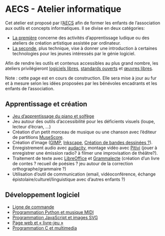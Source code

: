 # AECS - Atelier informatique

Cet atelier est proposé par l’[AECS](http://www.aecs.asso.fr/) afin de former
les enfants de l’association aux outils et concepts informatiques. Il se divise
en deux catégories:

* [La première](#apprentissage-et-création) concerne des activités d’apprentissage ludique ou des ateliers de
  création artistique assistée par ordinateur.
* [La seconde](#développement-logiciel), plus technique, vise à donner une introduction à certaines
  technologies pour les jeunes intéressés par le génie logiciel.

Afin de rendre les outils et contenus accessibles au plus grand nombre, les
ateliers privilégieront
[logiciels libres](https://fr.wikipedia.org/wiki/Logiciel_libre),
[standards ouverts](https://fr.wikipedia.org/wiki/Norme_et_standard_techniques#Standard)
et [œuvres libres](https://fr.wikipedia.org/wiki/%C5%92uvre_libre).


Note : cette page est en cours de construction. Elle sera mise à jour
au fur et à mesure selon les idées proposées par les bénévoles encadrants et
les enfants de l’association.

## Apprentissage et création

* [Jeu d’apprentissage du piano et solfège](./apprentissage-piano-solfege)
* Jeu autour des outils d’accessibilité pour les déficients visuels (loupe, lecteur d’écran, ...)
* Création d’un petit morceau de musique ou une chanson avec l’éditeur de partitions [MuseScore](https://fr.wikipedia.org/wiki/MuseScore).
* Création d’image ([GIMP](https://fr.wikipedia.org/wiki/GIMP), [Inkscape](https://inkscape.org/), [Création de bandes dessinées ?](https://www.dailymotion.com/video/x56z00w)).
* Enregistrement audio avec [audacity](https://audacity.fr/), montage vidéo avec [Pitivi](http://www.pitivi.org/) (jouer à enregistrer une émission radio? à filmer une improvisation de théâtre?).
* Traitement de texte avec [LibreOffice](https://www.libreoffice.org/) et [Grammalecte](https://grammalecte.net/) (création d’un livre de contes ? recueil de poésies ? jeu autour de la correction orthographe/grammaire ?)
* Utilisation d’outil de communication (email, vidéoconférence, échange épistolaire/culturel/linguistique avec d’autres enfants ?)

## Développement logiciel

* [Ligne de commande](./ligne-de-commande)
* [Programmation Python et musique MIDI](./python-midi)
* [Programmation JavaScript et images SVG](./javascript-svg)
* [Page web et « livre-jeu »](./web-livre-jeu)
* [Programmation C et multimedia](./c-multimedia)
